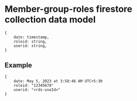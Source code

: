 # Member-group-roles firestore collection data model

```
{
    date: timestamp,
    roleid: string,
    userid: string,
}
```

## Example
```
{
    date: May 5, 2023 at 3:58:46 AM UTC+5:30
    roleid: "12345678"
    userid: "<rds-useId>"
}
```
